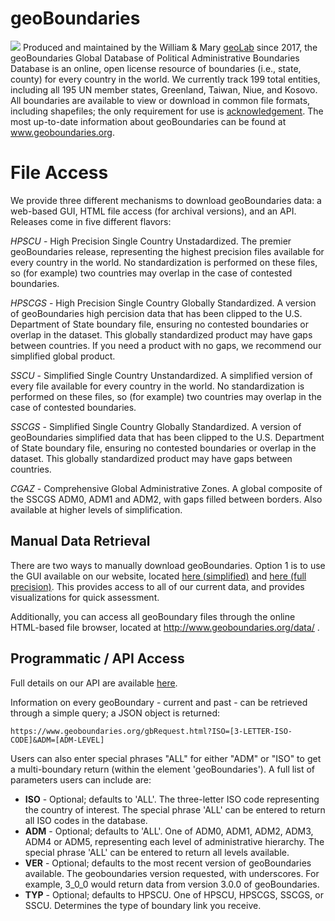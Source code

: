 # geoBoundaries

![](https://www.geoboundaries.org/images/pic11.jpg)
Produced and maintained by the William & Mary [geoLab](http://geolab.wm.edu/) since 2017, the geoBoundaries Global Database of Political Administrative Boundaries Database is an online, open license resource of boundaries (i.e., state, county) for every country in the world. We currently track 199 total entities, including all 195 UN member states, Greenland, Taiwan, Niue, and Kosovo. All boundaries are available to view or download in common file formats, including shapefiles; the only requirement for use is [acknowledgement](https://www.geoboundaries.org/index.html#citation). The most up-to-date information about geoBoundaries can be found at www.geoboundaries.org.


# File Access

We provide three different mechanisms to download geoBoundaries data: a web-based GUI, HTML file access (for archival versions), and an API. Releases come in five different flavors:

_HPSCU_  - High Precision Single Country Unstadardized. The premier geoBoundaries release, representing the highest precision files available for every country in the world. No standardization is performed on these files, so (for example) two countries may overlap in the case of contested boundaries.

_HPSCGS_  - High Precision Single Country Globally Standardized. A version of geoBoundaries high percision data that has been clipped to the U.S. Department of State boundary file, ensuring no contested boundaries or overlap in the dataset. This globally standardized product may have gaps between countries. If you need a product with no gaps, we recommend our simplified global product.

_SSCU_  - Simplified Single Country Unstandardized. A simplified version of every file available for every country in the world. No standardization is performed on these files, so (for example) two countries may overlap in the case of contested boundaries.

_SSCGS_  - Simplified Single Country Globally Standardized. A version of geoBoundaries simplified data that has been clipped to the U.S. Department of State boundary file, ensuring no contested boundaries or overlap in the dataset. This globally standardized product may have gaps between countries.

_CGAZ_  - Comprehensive Global Administrative Zones. A global composite of the SSCGS ADM0, ADM1 and ADM2, with gaps filled between borders.  Also available at higher levels of simplification.

## Manual Data Retrieval

There are two ways to manually download geoBoundaries.  Option 1 is to use the GUI available on our website, located [here (simplified)](https://www.geoboundaries.org/downloadSimple.html) and [here (full precision)](https://www.geoboundaries.org/downloadFull.html).  This provides access to all of our current data, and provides visualizations for quick assessment.  

Additionally, you can access all geoBoundary files through the online HTML-based file browser, located at http://www.geoboundaries.org/data/ .  

## Programmatic / API Access
Full details on our API are available [here](https://www.geoboundaries.org/api.html).  

Information on every geoBoundary - current and past - can be retrieved through a simple query; a JSON object is returned:

```
https://www.geoboundaries.org/gbRequest.html?ISO=[3-LETTER-ISO-CODE]&ADM=[ADM-LEVEL]
```

Users can also enter special phrases "ALL" for either "ADM" or "ISO" to get a multi-boundary return (within the element 'geoBoundaries'). A full list of parameters users can include are:

-   **ISO**  - Optional; defaults to 'ALL'. The three-letter ISO code representing the country of interest. The special phrase 'ALL' can be entered to return all ISO codes in the database.
-   **ADM**  - Optional; defaults to 'ALL'. One of ADM0, ADM1, ADM2, ADM3, ADM4 or ADM5, representing each level of administrative hierarchy. The special phrase 'ALL' can be entered to return all levels available.
-   **VER**  - Optional; defaults to the most recent version of geoBoundaries available. The geoboundaries version requested, with underscores. For example, 3_0_0 would return data from version 3.0.0 of geoBoundaries.
-   **TYP**  - Optional; defaults to HPSCU. One of HPSCU, HPSCGS, SSCGS, or SSCU. Determines the type of boundary link you receive.


